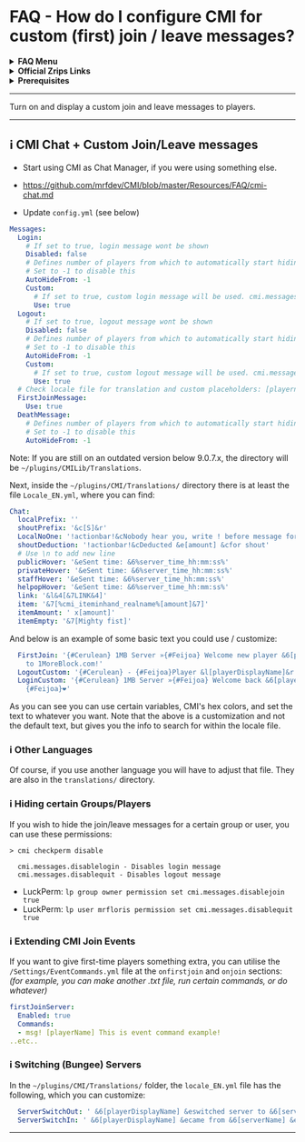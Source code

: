 # FAQ - How do I configure CMI for custom (first) join / leave messages?

<topMenu>
<details>
    <summary><strong>FAQ Menu</strong></summary>
    <p>
     • <a href="https://faq.cmi.support/bungee">CMI and Bungeecord info-</a>, 
     • <a href="https://faq.cmi.support/chance">Chance example</a>, 
     • <a href="https://faq.cmi.support/chat">CMI Chat manager</a>, 
     • <a href="https://faq.cmi.support/format">Chat format info</a>, 
     • <a href="https://faq.cmi.support/chatfilter">Chat filter</a>, 
     • <a href="https://faq.cmi.support/chatrooms">Chat rooms</a>, 
     • <a href="https://faq.cmi.support/commands">CMI Commands info</a>, 
     • <a href="https://faq.cmi.support/joinleave">Custom Join and Leave</a>, 
     • <a href="https://faq.cmi.support/economy">CMI Economy manager</a>, 
     • <a href="https://faq.cmi.support/eventcommands">Event commands</a>, 
     • <a href="https://faq.cmi.support/ext-cmds">Extending commands</a>, 
     • <a href="https://faq.cmi.support/gettingstarted">Getting started with CMI</a>, 
     • <a href="https://faq.cmi.support/glow">Glow info</a>, 
     • <a href="https://faq.cmi.support/help">Create custom /help</a>, 
     • <a href="https://faq.cmi.support/hexcolors">CMI Hex colors</a>, 
     • <a href="https://faq.cmi.support/import">Importing data into CMI</a>, 
     • <a href="https://faq.cmi.support/library">CMILib library info</a>, 
     • <a href="https://faq.cmi.support/locale">Customizing CMI Locale</a>, 
     • <a href="https://faq.cmi.support/prefix">CMI Chat with LuckPerms prefix</a>, 
     • <a href="https://faq.cmi.support/migrate">Migrate to MySQL database</a>, 
     • <a href="https://faq.cmi.support/mode-stuck">Player stuck in Mode?</a>, 
     • <a href="https://faq.cmi.support/moderation">User-moderation info</a>, 
     • <a href="https://faq.cmi.support/more-msg-cmds">More message commands</a>, 
     • <a href="https://faq.cmi.support/motd">MOTD</a>, 
     • <a href="https://faq.cmi.support/params">Parameters explained</a>, 
     • <a href="https://faq.cmi.support/ranks">Ranks info</a>, 
     • <a href="https://faq.cmi.support/rules">Create custom /rules</a>, 
     • <a href="https://faq.cmi.support/running">Running CMI</a>, 
     • <a href="https://faq.cmi.support/safety">Safety tips</a>, 
     • <a href="https://faq.cmi.support/specialized">Specialized commands info</a>, 
     • <a href="https://faq.cmi.support/toggle">Toggle example</a>, 
     • <a href="https://faq.cmi.support/trash">Trash example</a>, 
     • <a href="https://faq.cmi.support/votes">CMI Vote manager</a>,
     • <a href="https://faq.cmi.support/worth">Worth info</a>.
    </p>
</details>

<details>
    <summary><strong>Official Zrips Links</strong></summary>
    <ul>
        <li><a href="https://zrips.net/">Zrips Website</a>
         <pre>https://www.zrips.net/<br>The official website, wiki/documentation/information</pre></li>
        <li><a href="https://discord.gg/dDMamN4">Zrips Discord</a>
         <pre>https://discord.gg/dDMamN4<br>The official Discord community server with member-driven support</pre></li>
        <li><a href="https://github.com/Zrips/">Zrips Github</a>
         <pre>https://github.com/Zrips<br>The place for bug reports and feature suggestions</pre></li>
    </ul>
</details>

<details>
    <summary><strong>Prerequisites</strong></summary>
    <ul>
        <li><a href="https://www.spigotmc.org/resources/3742/">Buy and Download CMI</a> (premium plugin)
         <pre>https://www.spigotmc.org/resources/3742/<br>Get the CMI plugin if you haven't already, and then install it on all your servers</pre></li>
        <li><a href="https://www.spigotmc.org/resources/87610/">Also Download CMILib</a> (free library) (<a href="https://github.com/mrfdev/CMI/edit/master/Resources/FAQ/cmi-library.md">more info</a>)
         <pre>https://www.spigotmc.org/resources/87610/<br>All Zrips plugins require the CMILib .jar file. Get it and also put it on all your servers.</pre></li>
        <li>All my FAQ pages have been written for Spigot / Paper 1.20.x and CMI 9.6.x.x or newer.</li>
        <li>The mrfdev Github page is not an official resource, we're building up our knowledge base as a courtesy.</li>
        <li>I am an admin on the Zrips Discord, this does not mean what I share on here is official.</li>
    </ul>
</details>
</topMenu>

---

Turn on and display a custom join and leave messages to players. 

---

## <g-emoji class="g-emoji" alias="information_source" fallback-src="https://github.githubassets.com/images/icons/emoji/unicode/2139.png">ℹ️</g-emoji> CMI Chat + Custom Join/Leave messages

- Start using CMI as Chat Manager, if you were using something else.
 * https://github.com/mrfdev/CMI/blob/master/Resources/FAQ/cmi-chat.md

- Update `config.yml` (see below)
```yaml
Messages:
  Login:
    # If set to true, login message wont be shown
    Disabled: false
    # Defines number of players from which to automatically start hiding join messages
    # Set to -1 to disable this
    AutoHideFrom: -1
    Custom:
      # If set to true, custom login message will be used. cmi.messages.disablelogin can be used to disable message for player
      Use: true
  Logout:
    # If set to true, logout message wont be shown
    Disabled: false
    # Defines number of players from which to automatically start hiding logout messages
    # Set to -1 to disable this
    AutoHideFrom: -1
    Custom:
      # If set to true, custom logout message will be used. cmi.messages.disablequit can be used to disable message for player
      Use: true
  # Check locale file for translation and custom placeholders: [playername], [totalUsers], [onlinePlayers]
  FirstJoinMessage:
    Use: true
  DeathMessage:
    # Defines number of players from which to automatically start hiding death messages
    # Set to -1 to disable this
    AutoHideFrom: -1
```
Note: If you are still on an outdated version below 9.0.7.x, the directory will be `~/plugins/CMILib/Translations`.

Next, inside the `~/plugins/CMI/Translations/` directory there is at least the file `Locale_EN.yml`, where you can find:
```yaml
Chat:
  localPrefix: ''
  shoutPrefix: '&c[S]&r'
  LocalNoOne: '!actionbar!&cNobody hear you, write ! before message for global chat'
  shoutDeduction: '!actionbar!&cDeducted &e[amount] &cfor shout'
  # Use \n to add new line
  publicHover: '&eSent time: &6%server_time_hh:mm:ss%'
  privateHover: '&eSent time: &6%server_time_hh:mm:ss%'
  staffHover: '&eSent time: &6%server_time_hh:mm:ss%'
  helpopHover: '&eSent time: &6%server_time_hh:mm:ss%'
  link: '&l&4[&7LINK&4]'
  item: '&7[%cmi_iteminhand_realname%[amount]&7]'
  itemAmount: ' x[amount]'
  itemEmpty: '&7[Mighty fist]'
```
And below is an example of some basic text you could use / customize:

```yaml
  FirstJoin: '{#Cerulean} 1MB Server »{#Feijoa} Welcome new player &6[playerDisplayName]{#Feijoa}
    to 1MoreBlock.com!'
  LogoutCustom: '{#Cerulean} - {#Feijoa}Player &l[playerDisplayName]&r {#Feijoa}left.'
  LoginCustom: '{#Cerulean} 1MB Server »{#Feijoa} Welcome back &6[playerDisplayName]
    {#Feijoa}❤'
```
As you can see you can use certain variables, CMI's hex colors, and set the text to whatever you want. Note that the above is a customization and not the default text, but gives you the info to search for within the locale file.

### <g-emoji class="g-emoji" alias="information_source" fallback-src="https://github.githubassets.com/images/icons/emoji/unicode/2139.png">ℹ️</g-emoji> Other Languages

Of course, if you use another language you will have to adjust that file. They are also in the `translations/` directory.

### <g-emoji class="g-emoji" alias="information_source" fallback-src="https://github.githubassets.com/images/icons/emoji/unicode/2139.png">ℹ️</g-emoji> Hiding certain Groups/Players

If you wish to hide the join/leave messages for a certain group or user, you can use these permissions:
```
> cmi checkperm disable

  cmi.messages.disablelogin - Disables login message
  cmi.messages.disablequit - Disables logout message
```
- LuckPerm: `lp group owner permission set cmi.messages.disablejoin true`
- LuckPerm: `lp user mrfloris permission set cmi.messages.disablequit true`

### <g-emoji class="g-emoji" alias="information_source" fallback-src="https://github.githubassets.com/images/icons/emoji/unicode/2139.png">ℹ️</g-emoji> Extending CMI Join Events

If you want to give first-time players something extra, you can utilise the `/Settings/EventCommands.yml` file at the `onfirstjoin` and `onjoin` sections: _(for example, you can make another .txt file, run certain commands, or do whatever)_
```yaml
firstJoinServer:
  Enabled: true
  Commands:
  - msg! [playerName] This is event command example!
..etc..
```

### <g-emoji class="g-emoji" alias="information_source" fallback-src="https://github.githubassets.com/images/icons/emoji/unicode/2139.png">ℹ️</g-emoji> Switching (Bungee) Servers

In the `~/plugins/CMI/Translations/` folder, the `locale_EN.yml` file has the following, which you can customize:
```yaml
  ServerSwitchOut: ' &6[playerDisplayName] &eswitched server to &6[serverName]'
  ServerSwitchIn: ' &6[playerDisplayName] &ecame from &6[serverName] &eserver'
```

---

